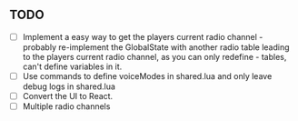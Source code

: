 ## TODO
- [ ] Implement a easy way to get the players current radio channel
		- probably re-implement the GlobalState with another radio table leading to the players current radio channel, as you can only redefine - tables, can't define variables in it.
- [ ] Use commands to define voiceModes in shared.lua and only leave debug logs in shared.lua
- [ ] Convert the UI to React.
- [ ] Multiple radio channels
